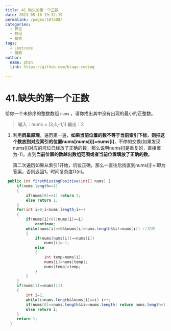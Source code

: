 ```yaml
---
title: 41.缺失的第一个正数
date: 2023-05-16 19:32:19
permalink: /pages/187a08/
categories: 
  - 算法
  - 数组
  - 搜索
tags: 
  - Leetcode
  - 搜索
author: 
  name: phan
  link: https://github.com/blage-coding

---
```

# 41.缺失的第一个正数

给你一个未排序的整数数组 `nums` ，请你找出其中没有出现的最小的正整数。

> 输入：nums = [3,4,-1,1]
> 输出：2

1. 利用**鸽巢原理**，遍历第一遍，**如果当前位置的数不等于当前索引下标，则把这个数放到对应索引的位置nums[nums[i]]=nums[i]**，不停的交换(如果发现nums[i]对应的坑位已经放了正确的数，那么说明nums[i]是重复的，直接置为-1)，直到**当前位置的数越出数组范围或者当前位置填放了正确的数**。

   第二次遍历如果从索引1开始，坑位正确，那么一直往后找直到nums[i]!=i即为答案。否则返回1。时间复杂度O(n)。

```java
 public int firstMissingPositive(int[] nums) {
     if(nums.length==1)
     {
         if(nums[0]==1) return 2;
         else return 1;
     }
     for(int i=0;i<nums.length;i++)
     {
         if(nums[i]<0||nums[i]==i)
             continue;
         while(nums[i]>=0&&nums[i]<nums.length&&i!=nums[i]) //交换
         {
             if(nums[nums[i]]==nums[i])
                 nums[i]=-1;
             else
             {
                 int temp=nums[i];
                 nums[i]=nums[temp];
                 nums[temp]=temp;
             }
         }
     }
     if(nums[1]==nums[1])
     {
         int i=1;
         while(i<nums.length&&nums[i]==i) i++;
         if(nums[0]==nums.length&&i==nums.length) return nums.length+1;
         else return i;
     }   
     return 1;
  }
```

